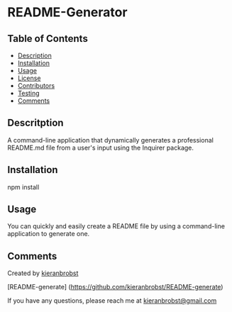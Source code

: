 # README-Generator

  ## Table of Contents
  * [Description](#description)
  * [Installation](#installation)
  * [Usage](#usage)
  * [License](#license)
  * [Contributors](#contributors)
  * [Testing](#testing)
  * [Comments](#comments)
  
  
  ## Descritption
  A command-line application that dynamically generates a professional README.md file from a user's input using the Inquirer package. 

  
  ## Installation
  npm install 
  
  ## Usage
  You can quickly and easily create a README file by using a command-line application to generate one.
  
  ## Comments
  Created by [kieranbrobst](https://github.com/kieranbrobst)
  
  [README-generate] (https://github.com/kieranbrobst/README-generate)
  
  If you have any questions, please reach me at [kieranbrobst@gmail.com](kieranbrobst@gmail.com)
  
  
  

